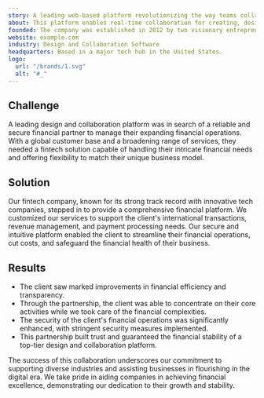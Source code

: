```yaml
---
story: A leading web-based platform revolutionizing the way teams collaborate on digital projects.
about: This platform enables real-time collaboration for creating, designing, and prototyping digital projects, streamlining workflows for teams across the globe.
founded: The company was established in 2012 by two visionary entrepreneurs.
website: example.com
industry: Design and Collaboration Software
headquarters: Based in a major tech hub in the United States.
logo:
  url: "/brands/1.svg"
  alt: "#_"
---
```


## Challenge

A leading design and collaboration platform was in search of a reliable and secure financial partner to manage their expanding financial operations. With a global customer base and a broadening range of services, they needed a fintech solution capable of handling their intricate financial needs and offering flexibility to match their unique business model.

## Solution

Our fintech company, known for its strong track record with innovative tech companies, stepped in to provide a comprehensive financial platform. We customized our services to support the client's international transactions, revenue management, and payment processing needs. Our secure and intuitive platform enabled the client to streamline their financial operations, cut costs, and safeguard the financial health of their business.

## Results

* The client saw marked improvements in financial efficiency and transparency.
* Through the partnership, the client was able to concentrate on their core activities while we took care of the financial complexities.
* The security of the client's financial operations was significantly enhanced, with stringent security measures implemented.
* This partnership built trust and guaranteed the financial stability of a top-tier design and collaboration platform.

The success of this collaboration underscores our commitment to supporting diverse industries and assisting businesses in flourishing in the digital era. We take pride in aiding companies in achieving financial excellence, demonstrating our dedication to their growth and stability.